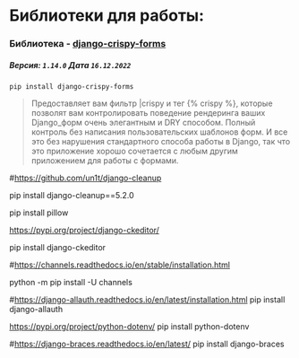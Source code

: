 
# Библиотеки для работы:
### Библиотека - [django-crispy-forms](https://django-crispy-forms.readthedocs.io/en/latest/install.html)
##### Версия: `1.14.0` Дата `16.12.2022`
    pip install django-crispy-forms
> Предоставляет вам фильтр |crispy и тег {% crispy %}, которые позволят вам контролировать поведение рендеринга ваших Django_форм очень элегантным и DRY способом. Полный контроль без написания пользовательских шаблонов форм. И все это без нарушения стандартного способа работы в Django, так что это приложение хорошо сочетается с любым другим приложением для работы с формами.

#https://github.com/un1t/django-cleanup

pip install django-cleanup==5.2.0

pip install pillow

https://pypi.org/project/django-ckeditor/

pip install django-ckeditor

#https://channels.readthedocs.io/en/stable/installation.html

python -m pip install -U channels

#https://django-allauth.readthedocs.io/en/latest/installation.html
pip install django-allauth


https://pypi.org/project/python-dotenv/
pip install python-dotenv

#https://django-braces.readthedocs.io/en/latest/
pip install django-braces
